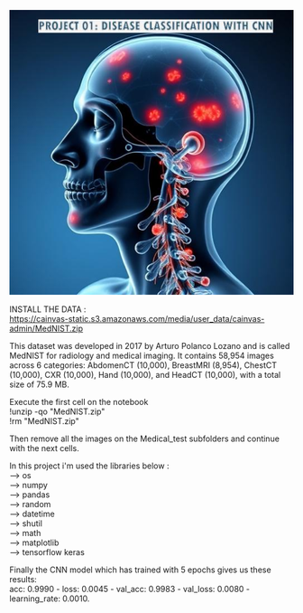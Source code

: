 ![project1](Image.jpg)  
  
INSTALL THE DATA :  
https://cainvas-static.s3.amazonaws.com/media/user_data/cainvas-admin/MedNIST.zip  

This dataset was developed in 2017 by Arturo Polanco Lozano and is called MedNIST for radiology and medical imaging. It contains 58,954 images across 6 categories: AbdomenCT (10,000), BreastMRI (8,954), ChestCT (10,000), CXR (10,000), Hand (10,000), and HeadCT (10,000), with a total size of 75.9 MB.  
  
Execute the first cell on the notebook  
!unzip -qo "MedNIST.zip"  
!rm "MedNIST.zip"  
  
Then remove all the images on the Medical_test subfolders and continue with the next cells.  

    
In this project i'm used the libraries below :  
--> os   
--> numpy  
--> pandas  
--> random   
--> datetime  
--> shutil  
--> math  
--> matplotlib  
--> tensorflow keras  


  
Finally the CNN model which has trained with 5 epochs gives us these results:  
acc: 0.9990 - loss: 0.0045 - val_acc: 0.9983 - val_loss: 0.0080 - learning_rate: 0.0010.
